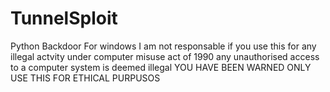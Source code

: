 # TunnelSploit
Python Backdoor For windows
I am not responsable if you use this for any illegal actvity under computer misuse act of 1990 
any unauthorised access to a computer system is deemed illegal
YOU HAVE BEEN WARNED
ONLY USE THIS FOR ETHICAL PURPUSOS 

